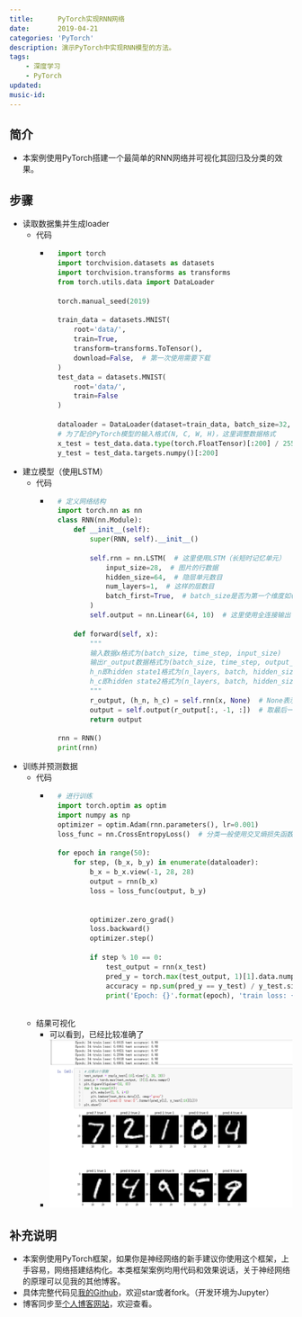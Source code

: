 ```yaml
---
title:      PyTorch实现RNN网络
date:       2019-04-21
categories: 'PyTorch'
description: 演示PyTorch中实现RNN模型的方法。
tags:
    - 深度学习
    - PyTorch
updated: 
music-id: 
---
```

## 简介
- 本案例使用PyTorch搭建一个最简单的RNN网络并可视化其回归及分类的效果。


## 步骤
- 读取数据集并生成loader
	- 代码
		- ```python
			import torch
			import torchvision.datasets as datasets
			import torchvision.transforms as transforms
			from torch.utils.data import DataLoader
			
			torch.manual_seed(2019)
			
			train_data = datasets.MNIST(
				root='data/',
				train=True,
				transform=transforms.ToTensor(),
				download=False,  # 第一次使用需要下载
			)
			test_data = datasets.MNIST(
				root='data/',
				train=False
			)
			
			dataloader = DataLoader(dataset=train_data, batch_size=32, shuffle=True, num_workers=4)  # 为了配合GPU性能最好使用2^n
			# 为了配合PyTorch模型的输入格式(N, C, W, H)，这里调整数据格式
			x_test = test_data.data.type(torch.FloatTensor)[:200] / 255
			y_test = test_data.targets.numpy()[:200]
			```
- 建立模型（使用LSTM）
	- 代码
		- ```python
			# 定义网络结构
			import torch.nn as nn
			class RNN(nn.Module):
				def __init__(self):
					super(RNN, self).__init__()
			
					self.rnn = nn.LSTM(  # 这里使用LSTM（长短时记忆单元）
						input_size=28,  # 图片的行数据
						hidden_size=64,  # 隐层单元数目
						num_layers=1,  # 这样的层数目
						batch_first=True,  # batch_size是否为第一个维度如(batch_size, time_step, input_size)
					)
					self.output = nn.Linear(64, 10)  # 这里使用全连接输出
			
				def forward(self, x):
					"""
					输入数据x格式为(batch_size, time_step, input_size)
					输出r_output数据格式为(batch_size, time_step, output_size)
					h_n即hidden state1格式为(n_layers, batch, hidden_size) 
					h_c即hidden state2格式为(n_layers, batch, hidden_size) 
					"""
					r_output, (h_n, h_c) = self.rnn(x, None)  # None表示hidden state使用全0
					output = self.output(r_output[:, -1, :])  # 取最后一个时间点数据
					return output
			
			rnn = RNN()
			print(rnn)
			```
- 训练并预测数据
	- 代码
		- ```python
			# 进行训练
			import torch.optim as optim
			import numpy as np
			optimizer = optim.Adam(rnn.parameters(), lr=0.001)
			loss_func = nn.CrossEntropyLoss()  # 分类一般使用交叉熵损失函数
			
			for epoch in range(50):
				for step, (b_x, b_y) in enumerate(dataloader):
					b_x = b_x.view(-1, 28, 28)
					output = rnn(b_x)
					loss = loss_func(output, b_y)
					
					
					optimizer.zero_grad()
					loss.backward() 
					optimizer.step() 
			
					if step % 10 == 0:
						test_output = rnn(x_test)
						pred_y = torch.max(test_output, 1)[1].data.numpy()
						accuracy = np.sum(pred_y == y_test) / y_test.size
						print('Epoch: {}'.format(epoch), 'train loss: {:.4f}'.format(loss.data.numpy()), 'test accuracy: {:.2f}'.format(accuracy))
			
			```
	- 结果可视化
		- 可以看到，已经比较准确了
		- ![](/asset/2019-04-21/rst.png)


## 补充说明
- 本案例使用PyTorch框架，如果你是神经网络的新手建议你使用这个框架，上手容易，网络搭建结构化。本类框架案例均用代码和效果说话，关于神经网络的原理可以见我的其他博客。
- 具体完整代码见[我的Github](https://github.com/luanshiyinyang/Tutorial/tree/Pytorch/RNNDemo)，欢迎star或者fork。（开发环境为Jupyter）
- 博客同步至[个人博客网站](https://luanshiyinyang.github.io)，欢迎查看。